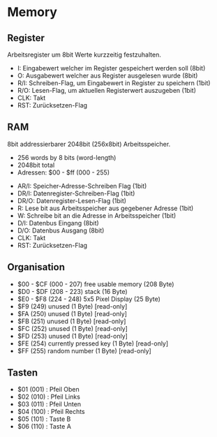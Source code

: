 # Memory

## Register

Arbeitsregister um 8bit Werte kurzzeitig festzuhalten.

* I: Eingabewert welcher im Register gespeichert werden soll (8bit)
* O: Ausgabewert welcher aus Register ausgelesen wurde (8bit)
* R/I: Schreiben-Flag, um Eingabewert in Register zu speichern (1bit)
* R/O: Lesen-Flag, um aktuellen Registerwert auszugeben (1bit)
* CLK: Takt
* RST: Zurücksetzen-Flag

## RAM

8bit addressierbarer 2048bit (256x8bit) Arbeitsspeicher.

- 256 words by 8 bits (word-length)
- 2048bit total
- Adressen: $00 - $ff (000 - 255)

* AR/I: Speicher-Adresse-Schreiben Flag (1bit)
* DR/I: Datenregister-Schreiben-Flag (1bit)
* DR/O: Datenregister-Lesen-Flag (1bit)
* R: Lese bit aus Arbeitsspeicher aus gegebener Adresse (1bit)
* W: Schreibe bit an die Adresse in Arbeitsspeicher (1bit)
* D/I: Datenbus Eingang (8bit)
* D/O: Datenbus Ausgang (8bit)
* CLK: Takt
* RST: Zurücksetzen-Flag

## Organisation

- $00 - $CF (000 - 207) free usable memory (208 Byte)
- $D0 - $DF (208 - 223) stack (16 Byte)
- $E0 - $F8 (224 - 248) 5x5 Pixel Display (25 Byte)
- $F9 (249) unused (1 Byte) [read-only]
- $FA (250) unused (1 Byte) [read-only]
- $FB (251) unused (1 Byte) [read-only]
- $FC (252) unused (1 Byte) [read-only]
- $FD (253) unused (1 Byte) [read-only]
- $FE (254) currently pressed key (1 Byte) [read-only]
- $FF (255) random number (1 Byte) [read-only]

## Tasten

- $01 (001) : Pfeil Oben
- $02 (010) : Pfeil Links
- $03 (011) : Pfeil Unten
- $04 (100) : Pfeil Rechts
- $05 (101) : Taste B
- $06 (110) : Taste A
